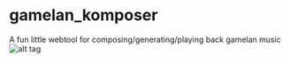# gamelan_komposer
A fun little webtool for composing/generating/playing back gamelan music<br>
![alt tag](https://media.giphy.com/media/EldfH1VJdbrwY/giphy.gif)
